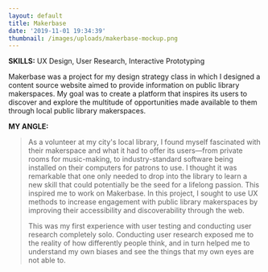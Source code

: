 ```yaml
---
layout: default
title: Makerbase
date: '2019-11-01 19:34:39'
thumbnail: /images/uploads/makerbase-mockup.png
---
```

**SKILLS:** UX Design, User Research, Interactive Prototyping

Makerbase was a project for my design strategy class in which I designed a content source website aimed to provide information on public library makerspaces. My goal was to create a platform that inspires its users to discover and explore the multitude of opportunities made available to them through local public library makerspaces.

**MY ANGLE:**

> As a volunteer at my city's local library, I found myself fascinated with their makerspace and what it had to offer its users—from private rooms for music-making, to industry-standard software being installed on their computers for patrons to use. I thought it was remarkable that one only needed to drop into the library to learn a new skill that could potentially be the seed for a lifelong passion. This inspired me to work on Makerbase. In this project, I sought to use UX methods to increase engagement with public library makerspaces by improving their accessibility and discoverability through the web. 
>
> This was my first experience with user testing and conducting user research completely solo. Conducting user research exposed me to the reality of how differently people think, and in turn helped me to understand my own biases and see the things that my own eyes are not able to.
